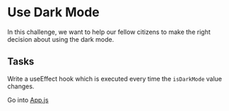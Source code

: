 # Use Dark Mode

In this challenge, we want to help our fellow citizens to make the right decision about using the dark mode.

## Tasks

Write a useEffect hook which is executed every time the `isDarkMode` value changes.

Go into [App.js](./src/App.js)